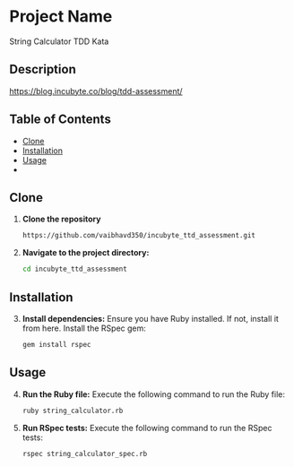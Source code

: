 # Project Name
  String Calculator TDD Kata

## Description

https://blog.incubyte.co/blog/tdd-assessment/

## Table of Contents

- [Clone](#clone)
- [Installation](#installation)
- [Usage](#usage)
- 
## Clone 
1. **Clone the repository**
   ```bash
   https://github.com/vaibhavd350/incubyte_ttd_assessment.git

2. **Navigate to the project directory:**
   ```bash
   cd incubyte_ttd_assessment

## Installation

3. **Install dependencies:**
   Ensure you have Ruby installed. If not, install it from here.
   Install the RSpec gem:
   ```bash
   gem install rspec

## Usage

4. **Run the Ruby file:**
   Execute the following command to run the Ruby file:
   ```bash
   ruby string_calculator.rb

5. **Run RSpec tests:**
   Execute the following command to run the RSpec tests:
   ```bash
   rspec string_calculator_spec.rb

